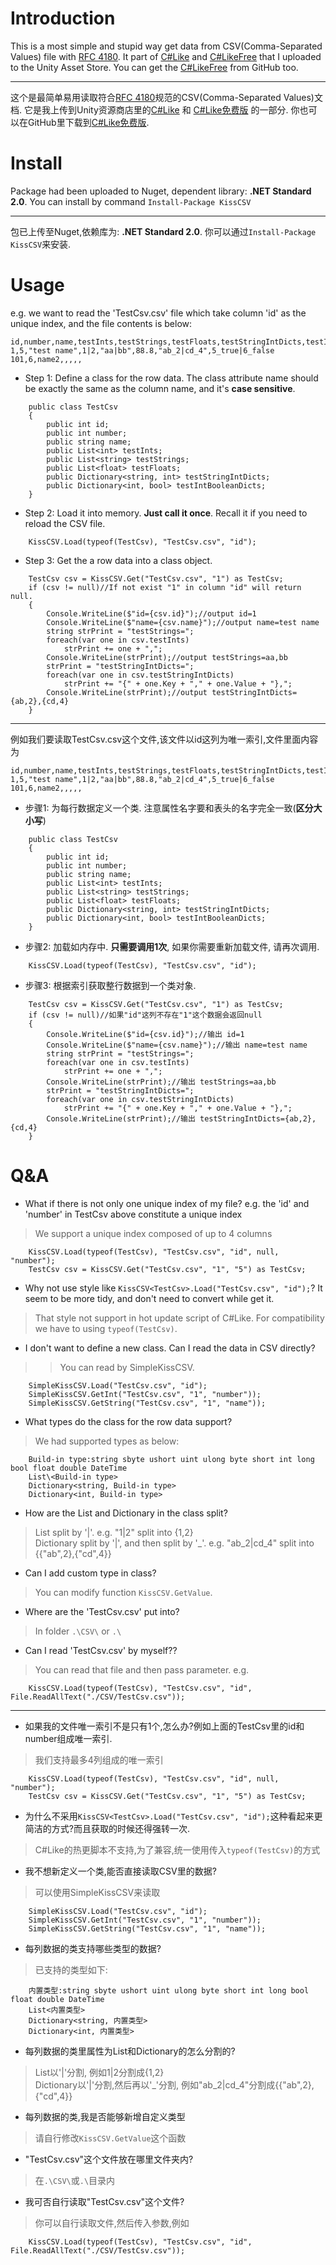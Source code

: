 # Introduction
This is a most simple and stupid way get data from CSV(Comma-Separated Values) file with [RFC 4180](https://datatracker.ietf.org/doc/rfc4180/). It part of  [C#Like](https://assetstore.unity.com/packages/tools/integration/c-likefree-hot-update-framework-222880) and [C#LikeFree](https://assetstore.unity.com/packages/tools/integration/c-like-hot-update-framework-222256) that I uploaded to the Unity Asset Store. You can get the [C#LikeFree](https://github.com/ChengShaoRong/CSharpLikeFree) from GitHub too.  

***
这个是最简单易用读取符合[RFC 4180](https://datatracker.ietf.org/doc/rfc4180/)规范的CSV(Comma-Separated Values)文档. 它是我上传到Unity资源商店里的[C#Like](https://assetstore.unity.com/packages/tools/integration/c-likefree-hot-update-framework-222880) 和 [C#Like免费版](https://assetstore.unity.com/packages/tools/integration/c-like-hot-update-framework-222256) 的一部分. 你也可以在GitHub里下载到[C#Like免费版](https://github.com/ChengShaoRong/CSharpLikeFree).  


# Install
Package had been uploaded to Nuget, dependent library: **.NET Standard 2.0**. You can install by command ``Install-Package KissCSV``
***
包已上传至Nuget,依赖库为: **.NET Standard 2.0**. 你可以通过``Install-Package KissCSV``来安装.

# Usage
e.g. we want to read the 'TestCsv.csv' file which take column 'id' as the unique index, and the file contents is below:
```
id,number,name,testInts,testStrings,testFloats,testStringIntDicts,testIntBooleanDicts
1,5,"test name",1|2,"aa|bb",88.8,"ab_2|cd_4",5_true|6_false
101,6,name2,,,,,
```
* Step 1: Define a class for the row data. The class attribute name should be exactly the same as the column name, and it's **case sensitive**.
```
    public class TestCsv
    {
        public int id;
        public int number;
        public string name;
        public List<int> testInts;
        public List<string> testStrings;
        public List<float> testFloats;
        public Dictionary<string, int> testStringIntDicts;
        public Dictionary<int, bool> testIntBooleanDicts;
    }
```
* Step 2: Load it into memory. **Just call it once**. Recall it if you need to reload the CSV file.
```
	KissCSV.Load(typeof(TestCsv), "TestCsv.csv", "id");
```
* Step 3: Get the a row data into a class object.
```
	TestCsv csv = KissCSV.Get("TestCsv.csv", "1") as TestCsv;
	if (csv != null)//If not exist "1" in column "id" will return null.
	{
	    Console.WriteLine($"id={csv.id}");//output id=1
	    Console.WriteLine($"name={csv.name}");//output name=test name
	    string strPrint = "testStrings=";
	    foreach(var one in csv.testInts)
		    strPrint += one + ",";
	    Console.WriteLine(strPrint);//output testStrings=aa,bb
	    strPrint = "testStringIntDicts=";
	    foreach(var one in csv.testStringIntDicts)
		    strPrint += "{" + one.Key + "," + one.Value + "},";
	    Console.WriteLine(strPrint);//output testStringIntDicts={ab,2},{cd,4}
	}
```

***
例如我们要读取TestCsv.csv这个文件,该文件以id这列为唯一索引,文件里面内容为
```
id,number,name,testInts,testStrings,testFloats,testStringIntDicts,testIntBooleanDicts
1,5,"test name",1|2,"aa|bb",88.8,"ab_2|cd_4",5_true|6_false
101,6,name2,,,,,
```
* 步骤1: 为每行数据定义一个类. 注意属性名字要和表头的名字完全一致(**区分大小写**)
```
    public class TestCsv
    {
        public int id;
        public int number;
        public string name;
        public List<int> testInts;
        public List<string> testStrings;
        public List<float> testFloats;
        public Dictionary<string, int> testStringIntDicts;
        public Dictionary<int, bool> testIntBooleanDicts;
    }
```
* 步骤2: 加载如内存中. **只需要调用1次**, 如果你需要重新加载文件, 请再次调用.
```
	KissCSV.Load(typeof(TestCsv), "TestCsv.csv", "id");
```
* 步骤3: 根据索引获取整行数据到一个类对象.
```
	TestCsv csv = KissCSV.Get("TestCsv.csv", "1") as TestCsv;
	if (csv != null)//如果"id"这列不存在"1"这个数据会返回null
	{
	    Console.WriteLine($"id={csv.id}");//输出 id=1
	    Console.WriteLine($"name={csv.name}");//输出 name=test name
	    string strPrint = "testStrings=";
	    foreach(var one in csv.testInts)
		    strPrint += one + ",";
	    Console.WriteLine(strPrint);//输出 testStrings=aa,bb
	    strPrint = "testStringIntDicts=";
	    foreach(var one in csv.testStringIntDicts)
		    strPrint += "{" + one.Key + "," + one.Value + "},";
	    Console.WriteLine(strPrint);//输出 testStringIntDicts={ab,2},{cd,4}
	}
```

# Q&A
* What if there is not only one unique index of my file? e.g. the 'id' and 'number' in TestCsv above constitute a unique index
>We support a unique index composed of up to 4 columns
```
	KissCSV.Load(typeof(TestCsv), "TestCsv.csv", "id", null, "number");
	TestCsv csv = KissCSV.Get("TestCsv.csv", "1", "5") as TestCsv; 
```

* Why not use style like  ``KissCSV<TestCsv>.Load("TestCsv.csv", "id");``? It seem to be more tidy, and don't need to convert while get it.
>That style not support in hot update script of C#Like. For compatibility we have to using ``typeof(TestCsv)``. 

* I don't want to define a new class. Can I read the data in CSV directly?
>>You can read by SimpleKissCSV.
```
	SimpleKissCSV.Load("TestCsv.csv", "id");
	SimpleKissCSV.GetInt("TestCsv.csv", "1", "number")); 
	SimpleKissCSV.GetString("TestCsv.csv", "1", "name"));
```

* What types do the class for the row data support?
>We had supported types as below:
```
	Build-in type:string sbyte ushort uint ulong byte short int long bool float double DateTime
	List\<Build-in type>
	Dictionary<string, Build-in type>
	Dictionary<int, Build-in type>  
```


* How are the List and Dictionary in the class split?
>List split by '|'. e.g. "1|2" split into {1,2}  
>Dictionary split by '|', and then split by '_'. e.g. "ab_2|cd_4" split into {{"ab",2},{"cd",4}}

* Can I add custom type in class?
>You can modify function  ``KissCSV.GetValue``.


* Where are the 'TestCsv.csv' put into?
>In folder ``.\CSV\`` or ``.\``

* Can I read 'TestCsv.csv' by myself??
>You can read that file and then pass parameter. e.g. 
```
	KissCSV.Load(typeof(TestCsv), "TestCsv.csv", "id", File.ReadAllText("./CSV/TestCsv.csv"));
```

***

* 如果我的文件唯一索引不是只有1个,怎么办?例如上面的TestCsv里的id和number组成唯一索引.
>我们支持最多4列组成的唯一索引
```
	KissCSV.Load(typeof(TestCsv), "TestCsv.csv", "id", null, "number");
	TestCsv csv = KissCSV.Get("TestCsv.csv", "1", "5") as TestCsv;
```


* 为什么不采用``KissCSV<TestCsv>.Load("TestCsv.csv", "id");``这种看起来更简洁的方式?而且获取的时候还得强转一次.
>C#Like的热更脚本不支持,为了兼容,统一使用传入``typeof(TestCsv)``的方式  

* 我不想新定义一个类,能否直接读取CSV里的数据?
>可以使用SimpleKissCSV来读取
```
	SimpleKissCSV.Load("TestCsv.csv", "id");
	SimpleKissCSV.GetInt("TestCsv.csv", "1", "number"));
	SimpleKissCSV.GetString("TestCsv.csv", "1", "name")); 
```


* 每列数据的类支持哪些类型的数据?
>已支持的类型如下:
```
	内置类型:string sbyte ushort uint ulong byte short int long bool float double DateTime
	List<内置类型>
	Dictionary<string, 内置类型>
	Dictionary<int, 内置类型>  
```

* 每列数据的类里属性为List和Dictionary的怎么分割的?
>List以'|'分割, 例如1|2分割成{1,2}  
>Dictionary以'|'分割,然后再以'_'分割, 例如"ab_2|cd_4"分割成{{"ab",2},{"cd",4}}

* 每列数据的类,我是否能够新增自定义类型
>请自行修改``KissCSV.GetValue``这个函数

* "TestCsv.csv"这个文件放在哪里文件夹内?
>在``.\CSV\``或``.\``目录内

* 我可否自行读取"TestCsv.csv"这个文件?
>你可以自行读取文件,然后传入参数,例如
```
	KissCSV.Load(typeof(TestCsv), "TestCsv.csv", "id", File.ReadAllText("./CSV/TestCsv.csv"));
```